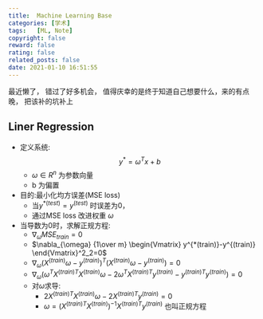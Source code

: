 ```yaml
---
title:  Machine Learning Base
categories: [学术]
tags:   [ML, Note]
copyright: false
reward: false
rating: false
related_posts: false
date: 2021-01-10 16:51:55
---
```


最近懒了， 错过了好多机会， 值得庆幸的是终于知道自己想要什么，来的有点晚，
把该补的坑补上

## Liner Regression

- 定义系统:
    $$y^{*}= \omega^T x + b $$
    - $\omega\in R^n$ 为参数向量
    - b 为偏置
- 目的:最小化均方误差(MSE loss)
    - 当$y^{*(test)} = y^{(test)}$ 时误差为0， 
    - 通过MSE loss 改进权重 $\omega$
- 当导数为0时，求解正规方程:
    - $\nabla_{\omega} MSE_{train} = 0$
    - $\nabla_{\omega} {1\over m} \begin{Vmatrix} y^{*(train)}-y^{(train)} \end{Vmatrix}^2_2=0$      
    - $\nabla_{\omega}(X^{(train)}\omega -y^{(train)})^T(X^{(train)}\omega -y^{(train)})=0$  
    - $\nabla_{\omega}(\omega^T X^{(train)T}X^{(train)}\omega -2\omega^TX^{(train)T}y^{(train)}  -y^{(train)T}y^{(train)})=0$
    - 对$\omega$求导:
      - $2X^{(train)T}X^{(train)}\omega - 2X^{(train)T}y^{(train)}=0$
      - $\omega=(X^{(train)T}X^{(train)})^{-1} X^{(train)T}y^{(train)}$ 也叫正规方程

